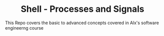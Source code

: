 <h1 align='center'> Shell - Processes and Signals </h1>

This Repo covers the basic to advanced concepts covered in Alx's software engineerng course
